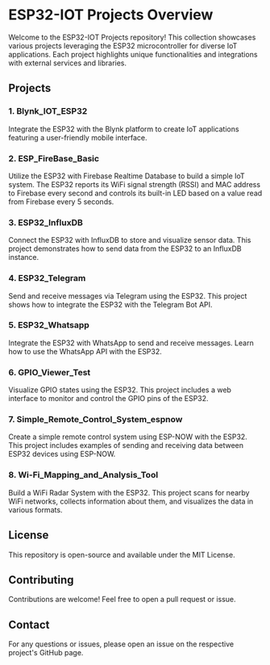 # ESP32-IOT Projects Overview

Welcome to the ESP32-IOT Projects repository! This collection showcases various projects leveraging the ESP32 microcontroller for diverse IoT applications. Each project highlights unique functionalities and integrations with external services and libraries.

## Projects

### 1. Blynk_IOT_ESP32

Integrate the ESP32 with the Blynk platform to create IoT applications featuring a user-friendly mobile interface.

### 2. ESP_FireBase_Basic

Utilize the ESP32 with Firebase Realtime Database to build a simple IoT system. The ESP32 reports its WiFi signal strength (RSSI) and MAC address to Firebase every second and controls its built-in LED based on a value read from Firebase every 5 seconds.

### 3. ESP32_InfluxDB

Connect the ESP32 with InfluxDB to store and visualize sensor data. This project demonstrates how to send data from the ESP32 to an InfluxDB instance.

### 4. ESP32_Telegram

Send and receive messages via Telegram using the ESP32. This project shows how to integrate the ESP32 with the Telegram Bot API.

### 5. ESP32_Whatsapp

Integrate the ESP32 with WhatsApp to send and receive messages. Learn how to use the WhatsApp API with the ESP32.

### 6. GPIO_Viewer_Test

Visualize GPIO states using the ESP32. This project includes a web interface to monitor and control the GPIO pins of the ESP32.

### 7. Simple_Remote_Control_System_espnow

Create a simple remote control system using ESP-NOW with the ESP32. This project includes examples of sending and receiving data between ESP32 devices using ESP-NOW.

### 8. Wi-Fi_Mapping_and_Analysis_Tool

Build a WiFi Radar System with the ESP32. This project scans for nearby WiFi networks, collects information about them, and visualizes the data in various formats.

## License

This repository is open-source and available under the MIT License.

## Contributing

Contributions are welcome! Feel free to open a pull request or issue.

## Contact

For any questions or issues, please open an issue on the respective project's GitHub page.

